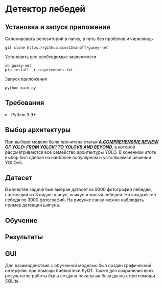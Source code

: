 # Детектор лебедей

## Установка и запуск приложения
Склонировать репозиторий в папку, в путь без пробелов и кириллицы

```shell
git clone https://github.com/LIvanoff/gusey-net
```

Установить все необходимые зависимости

```shell
cd gusey-net
pip install -r requirements.txt
```

Запуск приложения

```shell
python main.py
```

## Требования
<li> Python 3.9+

## Выбор архитектуры

При выборе модели была прочитана статья [**_A COMPREHENSIVE REVIEW OF YOLO: FROM YOLOV1 TO
YOLOV8 AND BEYOND_**](https://arxiv.org/pdf/2304.00501v1.pdf), в которой рассматриваются всё семейство архитектуры YOLO.
В конечном итоге выбор был сделан на наиболее популярном и устоявшемся решении YOLOv5.

## Датасет

В качестве задаче был выбран датасет из 9000 фотографий лебедей, состоящий из 3 видов: шипун, кликун и малый лебедей.
На каждый тип лебедя по 3000 фотографий. На рисунке снизу можно наблюдать пример детекции шипуна.

## Обучение


## Результаты


## GUI

Для взаимодействия с обученной моделью был создан графический интерфейс при помощи библиотеки PyQT. Также для сохранения всех
результатов работы была создана локальная база данных при помощи SQLite. 
